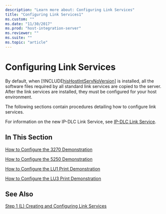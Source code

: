 ```yaml
---
description: "Learn more about: Configuring Link Services"
title: "Configuring Link Services1"
ms.custom: ""
ms.date: "11/30/2017"
ms.prod: "host-integration-server"
ms.reviewer: ""
ms.suite: ""
ms.topic: "article"
---
```

# Configuring Link Services
By default, when [!INCLUDE[hisHostIntServNoVersion](../includes/hishostintservnoversion-md.md)] is installed, all the software files required by all standard link services are copied to the server. After the link services are installed, they must be configured for your host environment.  
  
 The following sections contain procedures detailing how to configure link services.  
  
 For information on the new IP-DLC Link Service, see [IP-DLC Link Service](./ip-dlc-link-service2.md).  
  
## In This Section  
 [How to Configure the 3270 Demonstration](../core/how-to-configure-the-3270-demonstration2.md)  
  
 [How to Configure the 5250 Demonstration](../core/how-to-configure-the-5250-demonstration1.md)  
  
 [How to Configure the LU1 Print Demonstration](../core/how-to-configure-the-lu1-print-demonstration1.md)  
  
 [How to Configure the LU3 Print Demonstration](../core/how-to-configure-the-lu3-print-demonstration1.md)  
  
## See Also  
 [Step 1 (L) Creating and Configuring Link Services](../core/step-1-l-creating-and-configuring-link-services1.md)

